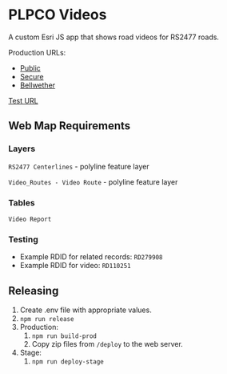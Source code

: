 # PLPCO Videos

A custom Esri JS app that shows road videos for RS2477 roads.

Production URLs:

* [Public](https://maps.publiclands.utah.gov/roadview/viewer)
* [Secure](https://maps.publiclands.utah.gov/roadview/internal)
* [Bellwether](https://maps.publiclands.utah.gov/roadview/bellwether)

[Test URL](https://test.mapserv.utah.gov/plpco-videos/)  

## Web Map Requirements

### Layers

`RS2477 Centerlines` - polyline feature layer

`Video_Routes - Video Route` - polyline feature layer

### Tables

`Video Report`

### Testing

* Example RDID for related records: `RD279908`
* Example RDID for video: `RD110251`

## Releasing

1. Create .env file with appropriate values.
1. `npm run release`
1. Production:
    1. `npm run build-prod`
    1. Copy zip files from `/deploy` to the web server.
1. Stage:
    1. `npm run deploy-stage`
